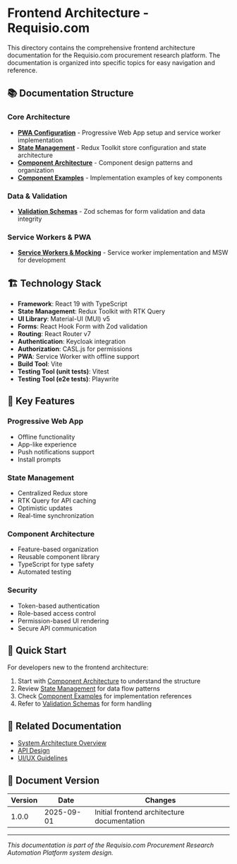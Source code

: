 # Frontend Architecture - Requisio.com

This directory contains the comprehensive frontend architecture documentation for the Requisio.com procurement research platform. The documentation is organized into specific topics for easy navigation and reference.

## 📚 Documentation Structure

### Core Architecture
- **[PWA Configuration](./01-pwa-configuration.md)** - Progressive Web App setup and service worker implementation
- **[State Management](./02-state-management.md)** - Redux Toolkit store configuration and state architecture
- **[Component Architecture](./03-component-architecture.md)** - Component design patterns and organization
- **[Component Examples](./04-component-examples.md)** - Implementation examples of key components

### Data & Validation
- **[Validation Schemas](./05-validation-schemas.md)** - Zod schemas for form validation and data integrity
### Service Workers & PWA
- **[Service Workers & Mocking](./11-service-workers.md)** - Service worker implementation and MSW for development

## 🏗️ Technology Stack

- **Framework**: React 19 with TypeScript
- **State Management**: Redux Toolkit with RTK Query
- **UI Library**: Material-UI (MUI) v5
- **Forms**: React Hook Form with Zod validation
- **Routing**: React Router v7
- **Authentication**: Keycloak integration
- **Authorization**: CASL.js for permissions
- **PWA**: Service Worker with offline support
- **Build Tool**: Vite
- **Testing Tool (unit tests)**: Vitest
- **Testing Tool (e2e tests)**: Playwrite

## 🎯 Key Features

### Progressive Web App
- Offline functionality
- App-like experience
- Push notifications support
- Install prompts

### State Management
- Centralized Redux store
- RTK Query for API caching
- Optimistic updates
- Real-time synchronization

### Component Architecture
- Feature-based organization
- Reusable component library
- TypeScript for type safety
- Automated testing

### Security
- Token-based authentication
- Role-based access control
- Permission-based UI rendering
- Secure API communication

## 📖 Quick Start

For developers new to the frontend architecture:

1. Start with [Component Architecture](./03-component-architecture.md) to understand the structure
2. Review [State Management](./02-state-management.md) for data flow patterns
3. Check [Component Examples](./04-component-examples.md) for implementation references
4. Refer to [Validation Schemas](./05-validation-schemas.md) for form handling

## 🔗 Related Documentation
- [System Architecture Overview](../../../system-design/05-system-architecture.md)
- [API Design](../../../system-design/04-api-design.md)
- [UI/UX Guidelines](../ui/readme.md)

## 📄 Document Version

| Version | Date | Changes |
|---------|------|---------|
| 1.0.0 | 2025-09-01 | Initial frontend architecture documentation |

---

*This documentation is part of the Requisio.com Procurement Research Automation Platform system design.*
